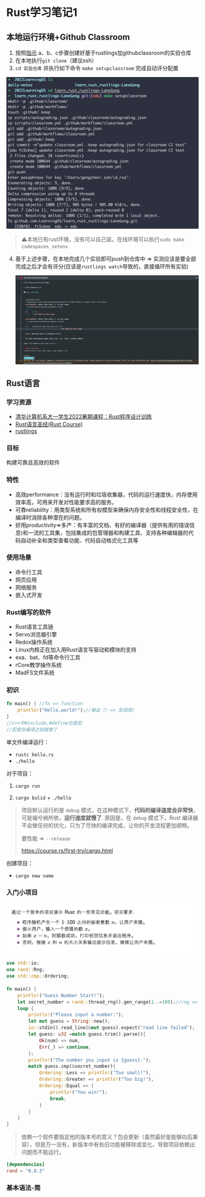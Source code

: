 # Rust学习笔记1

## 本地运行环境+Github Classroom

1. 按照[指示](https://github.com/LearningOS/rust-based-os-comp2022/blob/main/scheduling.md) a、b、c步骤创建好基于rustlings加githubclassroom的实验仓库
2. 在本地执行`git clone`（建议ssh）
3. `cd 实验仓库` 并执行如下命令 `make setupclassroom` 完成自动评分配置

![image-20221021130424443](../Fig/rust1.png)

> ⚠️本地已有rust环境，没有可以自己装。在线环境可以执行`sudo make codespaces_setenv`

4. 基于上述步骤，在本地完成几个实验即可push到仓库中 => 实测应该是要全部完成之后才会有评分(应该是`rustlings watch`导致的，直接循环所有实验)

   ![image-20221023134710495](../Fig/rust2.png)

## Rust语言

### 学习资源

- [清华计算机系大一学生2022暑期课程：Rust程序设计训练](https://lab.cs.tsinghua.edu.cn/rust/)
- [Rust语言圣经(Rust Course)](https://course.rs/about-book.html)
- [rustlings](https://github.com/rust-lang/rustlings)

### 目标

构建可靠且高效的软件

### 特性

- 高效performance：没有运行时和垃圾收集器，代码的运行速度快，内存使用效率高，可用来开发对性能要求高的服务。
- 可靠reliability：用类型系统和所有权模型来确保内存安全性和线程安全性，在编译时消除各种潜在的问题。
- 好用productivity=>多产：有丰富的文档、有好的编译器（提供有用的错误信息)和一流的工具集，包括集成的包管理器和构建工具、支持各种编辑器的代码自动补全和类型查看功能、代码自动格式化工具等

### 使用场景

- 命令行工具
- 网页应用
- 网络服务
- 嵌入式开发

### Rust编写的软件

- Rust语言工具链
- Servo浏览器引擎
- Redox操作系统
- Linux内核正在加入用Rust语言写驱动和模块的支持
- exa、bat、fd等命令行工具
- rCore教学操作系统
- MadFS文件系统

### 初识

```rust
fn main() { //fn => function
	println!("Hello,world!");//输出（! => 宏调用）
}
//c++中#include,#define也是宏
//宏是在编译之前就做了
```

单文件编译运行：

- `rustc hello.rs`
- `./hello`

对于项目：

1. `cargo run`

2. `cargo bulid` + `./hello`

> 项目默认运行的是 `debug` 模式，在这种模式下，**代码的编译速度会非常快**，可是福兮祸所依，**运行速度就慢了**. 原因是，在 `debug` 模式下，Rust 编译器不会做任何的优化，只为了尽快的编译完成，让你的开发流程更加顺畅。
>
> 要性能 => `--release`
>
> https://course.rs/first-try/cargo.html

创建项目：

- `cargo new name`

### 入门小项目

![image-20221023143118011](../Fig/rust3.png)

```rust
use std::io;
use rand::Rng;
use std::cmp::Ordering;

fn main() {
    println!("Guess Number Start!");
    let secret_number = rand::thread_rng().gen_range(1..=100);//rng => random number generator
    loop {
        println!("Please input a number:");
        let mut guess = String::new();
        io::stdin().read_line(&mut guess).expect("read line failed");
        let guess: u32 =match guess.trim().parse(){
            Ok(num) => num,
            Err(_) => continue,
        };
        println!("The number you input is {guess}.");
        match guess.cmp(&secret_number){
            Ordering::Less => println!("Too small!"),
            Ordering::Greater => println!("Too big!"),
            Ordering::Equal => {
                println!("You win!");
                break;
            }
        }
    }
}
```

> 依赖一个软件要指定他的版本号的意义？包会更新（虽然最好是能够向后兼容），但是万一没有，新版本中有些旧功能被移除或变化，导致项目依赖出问题而不能运行。

```toml
[dependencies]
rand = "0.8.3"
```

### 基本语法-简

